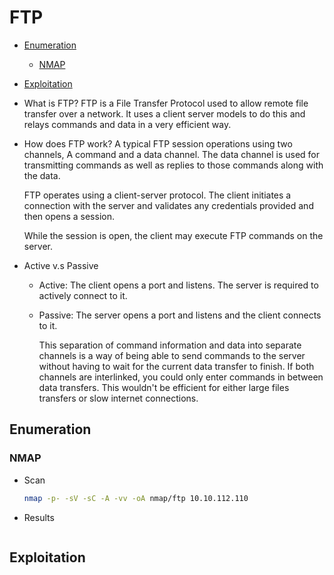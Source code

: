 # FTP

- [Enumeration](#enumeration)
  - [NMAP](#nmap)
- [Exploitation](#exploitation)

- What is FTP?
  FTP is a File Transfer Protocol used to allow remote file transfer over a network. It uses a client server models to do this and relays commands and data in a very efficient way.

- How does FTP work?
  A typical FTP session operations using two channels, A command and a data channel. The data channel is used for transmitting commands as well as replies to those commands along with the data.

  FTP operates using a client-server protocol. The client initiates a connection with the server and validates any credentials provided and then opens a session.

  While the session is open, the client may execute FTP commands on the server.

- Active v.s Passive

  - Active: The client opens a port and listens. The server is required to actively connect to it.
  - Passive: The server opens a port and listens and the client connects to it.

    This separation of command information and data into separate channels is a way of being able to send commands to the server without having to wait for the current data transfer to finish. If both channels are interlinked, you could only enter commands in between data transfers. This wouldn't be efficient for either large files transfers or slow internet connections.

## Enumeration

### NMAP

- Scan
  ```bash
  nmap -p- -sV -sC -A -vv -oA nmap/ftp 10.10.112.110
  ```
- Results

```bash

```

## Exploitation
